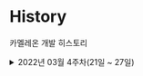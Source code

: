 # History
카멜레온 개발 히스토리

<details>
<summary> 2022년 03월 4주차(21일 ~ 27일)</summary>
<div markdown="1">

  [발표자료 보기](https://docs.google.com/presentation/d/1txnX7qhCelYDFKW065Su_CtoUs6H-O--peBlYpHlvTU/edit?usp=sharing)
  ### 기획 & 디자인 
  - 세부 기획 확립
  - iOS UI 디자인 작업 진행 중
    - 런치 스크린, 변환 진행 화면, 얼굴 선택 화면 완료
    - 홈 화면, 업로드 화면, 변환 화면 진행 중 
    
  ### iOS
  - 탭바 작업 완료
  - 런치 스크린 작업 완료
  - 홈 화면 작업 진행 중

  ### Server
  - 서버 스펙, DB 스펙 검토

  ### Deep Learning
  - [가짜 얼굴 논문](https://www.notion.so/jungjoojjang/406f45882d494a6da39cd94d933709d1#2507c3c2934d4c92bdd714e7ed1ea6e8) 읽기 
  - [face swap 모델 테스트](https://jungjoojjang.notion.site/face-swap-32e92a48eaca4c4a9889895c686202e2)
  - [사진을 이용한 3D 모델링 테스트](https://github.com/sicxu/Deep3DFaceRecon_pytorch#prepare-prerequisite-models)

  ### 기타
  - Git Organization 생성
  - 히스토리 작성 시작

</div>
</details>
